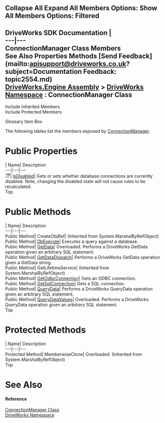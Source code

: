 Collapse All Expand All Members Options: Show All  Members Options: Filtered   
---  
DriveWorks SDK Documentation  |   
---|---  
ConnectionManager Class Members   
See Also Properties Methods [Send Feedback](mailto:apisupport@driveworks.co.uk?subject=Documentation Feedback: topic2554.md)  
[DriveWorks.Engine Assembly](topic2156.md) > [DriveWorks Namespace](topic2159.md) : ConnectionManager Class  
---  
  
Include Inherited Members    
Include Protected Members  


Glossary Item Box

The following tables list the members exposed by [ConnectionManager](topic2554.md).

# Public Properties

| Name| Description  
---|---|---  
![Public Property](dotnetimages/publicProperty.gif)| [IsDisabled](topic2571.md)| Gets or sets whether database connections are currently disabled. Note, changing the disabled state will not cause rules to be recalculated.   
Top

# Public Methods

| Name| Description  
---|---|---  
Public Method| CreateObjRef|  (Inherited from System.MarshalByRefObject)  
Public Method| [DbExecute](topic2560.md)| Executes a query against a database.   
Public Method| [GetData](topic2561.md)| Overloaded. Performs a DriveWorks GetData operation given an arbitrary SQL statement.   
Public Method| [GetDataDispatch](topic2564.md)| Performs a DriveWorks GetData operation given a GetData string.   
Public Method| GetLifetimeService|  (Inherited from System.MarshalByRefObject)  
Public Method| [GetOdbcConnection](topic2565.md)| Gets an ODBC connection.   
Public Method| [GetSqlConnection](topic2566.md)| Gets a SQL connection.   
Public Method| [QueryData](topic2567.md)| Performs a DriveWorks QueryData operation given an arbitrary SQL statement.   
Public Method| [QueryDataValues](topic2568.md)| Overloaded. Performs a DriveWorks QueryData operation given an arbitrary SQL statement.   
Top

# Protected Methods

| Name| Description  
---|---|---  
Protected Method| MemberwiseClone| Overloaded. (Inherited from System.MarshalByRefObject)  
Top

# See Also

#### Reference

[ConnectionManager Class](topic2554.md)   
[DriveWorks Namespace](topic2159.md)


